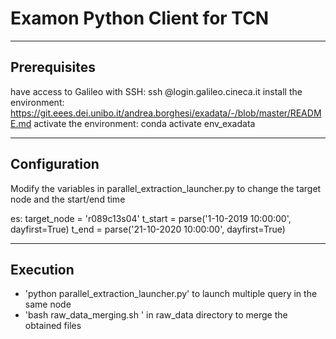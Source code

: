 # Examon Python Client for TCN

--------------------

## Prerequisites

have access to Galileo with SSH: ssh <username>@login.galileo.cineca.it
install the environment: https://git.eees.dei.unibo.it/andrea.borghesi/exadata/-/blob/master/README.md
activate the environment: conda activate env_exadata


---------------------

## Configuration

Modify the variables in parallel_extraction_launcher.py to change the target node and the start/end time

es:
target_node = 'r089c13s04' 
t_start = parse('1-10-2019 10:00:00', dayfirst=True)
t_end = parse('21-10-2020 10:00:00', dayfirst=True)


---------------------

## Execution

* 'python parallel_extraction_launcher.py' to launch multiple query in the same node
* 'bash raw_data_merging.sh <node>' in raw_data directory to merge the obtained files
 
